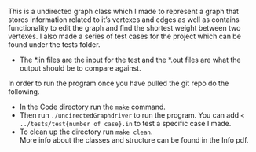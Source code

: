This is a undirected graph class which I made to represent a graph that stores information related to it’s vertexes and edges as well as contains functionality to edit the graph and find the shortest weight between two vertexes.
I also made a series of test cases for the project which can be found under the tests folder.  
+ The *.in files are the input for the test and the *.out files are what the output should be to compare against.  
  
In order to run the program once you have pulled the git repo do the following.  
+ In the Code directory run the `make` command.  
+ Then run `./undirectedGraphdriver` to run the program. You can add `< ../tests/test{number of case}.in` to test a specific case I made.  
+ To clean up the directory run `make clean`.  
More info about the classes and structure can be found in the Info pdf.  

